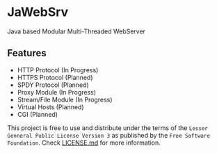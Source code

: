 JaWebSrv
==============

Java based Modular Multi-Threaded WebServer

Features
--------
 - HTTP Protocol (In Progress)
 - HTTPS Protocol (Planned)
 - SPDY Protocol (Planned)
 - Proxy Module (In Progress)
 - Stream/File Module (In Progress)
 - Virtual Hosts (Planned)
 - CGI (Planned)

This project is free to use and distribute under the terms of the `Lesser Genneral Public License Version 3` as published by the `Free Software Foundation`.
Check [LICENSE.md](LICENSE.md) for more information.
